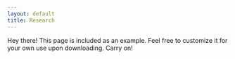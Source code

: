```yaml
---
layout: default
title: Research
---
```


<p class="message">
  Hey there! This page is included as an example. Feel free to customize it for your own use upon downloading. Carry on!
</p>
